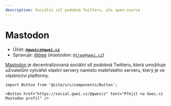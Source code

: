 ```yaml
---
description: Sociální síť podobná Twitteru, ale open-source
---
```


# Mastodon

* Účet: [**`@gweicz@gwei.cz`**](https://social.gwei.cz/@gweicz)
* Spravuje: [@tree](https://forum.gwei.cz/u/tree) (mastodon: [`@tree@gwei.cz`](https://social.gwei.cz/@tree))

[Mastodon](https://joinmastodon.org/cs) je decentralizovaná sociální síť podobná Twitteru, která umožňuje uživatelům vytvářet vlastní servery namísto mateřského serveru, který je ve vlastnictví platformy.

```mdx-code-block
import Button from '@site/src/components/Button';

<Button href="https://social.gwei.cz/@gweicz" text="Přejít na Gwei.cz Mastodon profil" />
```

